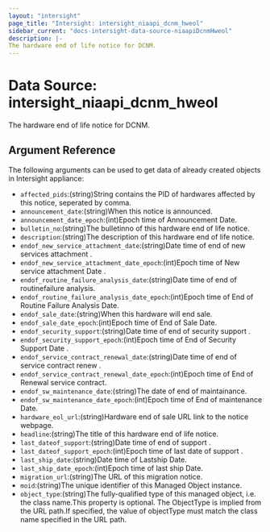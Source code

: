 ```yaml
---
layout: "intersight"
page_title: "Intersight: intersight_niaapi_dcnm_hweol"
sidebar_current: "docs-intersight-data-source-niaapiDcnmHweol"
description: |-
The hardware end of life notice for DCNM.
---
```


# Data Source: intersight_niaapi_dcnm_hweol
The hardware end of life notice for DCNM.
## Argument Reference
The following arguments can be used to get data of already created objects in Intersight appliance:
* `affected_pids`:(string)String contains the PID of hardwares affected by this notice, seperated by comma.
* `announcement_date`:(string)When this notice is announced.
* `announcement_date_epoch`:(int)Epoch time of Announcement Date.
* `bulletin_no`:(string)The bulletinno of this hardware end of life notice.
* `description`:(string)The description of this hardware end of life notice.
* `endof_new_service_attachment_date`:(string)Date time of end of new services attachment  .
* `endof_new_service_attachment_date_epoch`:(int)Epoch time of New service attachment Date .
* `endof_routine_failure_analysis_date`:(string)Date time of end of routinefailure analysis.
* `endof_routine_failure_analysis_date_epoch`:(int)Epoch time of End of Routine Failure Analysis Date.
* `endof_sale_date`:(string)When this hardware will end sale.
* `endof_sale_date_epoch`:(int)Epoch time of End of Sale Date.
* `endof_security_support`:(string)Date time of end of security support .
* `endof_security_support_epoch`:(int)Epoch time of End of Security Support Date .
* `endof_service_contract_renewal_date`:(string)Date time of end of service contract renew .
* `endof_service_contract_renewal_date_epoch`:(int)Epoch time of End of Renewal service contract.
* `endof_sw_maintenance_date`:(string)The date of end of maintainance.
* `endof_sw_maintenance_date_epoch`:(int)Epoch time of End of maintenance Date.
* `hardware_eol_url`:(string)Hardware end of sale URL link to the notice webpage.
* `headline`:(string)The title of this hardware end of life notice.
* `last_dateof_support`:(string)Date time of end of support .
* `last_dateof_support_epoch`:(int)Epoch time of last date of support .
* `last_ship_date`:(string)Date time of Lastship Date.
* `last_ship_date_epoch`:(int)Epoch time of last ship Date.
* `migration_url`:(string)The URL of this migration notice.
* `moid`:(string)The unique identifier of this Managed Object instance.
* `object_type`:(string)The fully-qualified type of this managed object, i.e. the class name.This property is optional. The ObjectType is implied from the URL path.If specified, the value of objectType must match the class name specified in the URL path.
